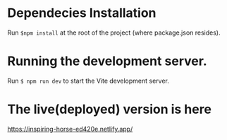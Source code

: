 # Dependecies Installation

Run `$npm install` at the root of the project (where package.json resides).

# Running the development server.

Run `$ npm run dev` to start the Vite development server.

# The live(deployed) version is here
https://inspiring-horse-ed420e.netlify.app/
